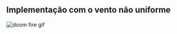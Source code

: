 ## Implementação com o vento não uniforme

![doom fire gif](https://github.com/caioferrarezi/doom-fire-algorithm/blob/master/playground/non-uniform-canvas-2d-array-implementation/doom.gif?raw=true)
